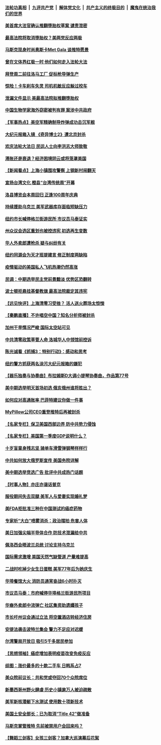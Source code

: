 ####  [法轮功真相](../../../../basic/blob/master/README.md?t=05040201) &nbsp;|&nbsp; [九评共产党](../../../../9ping.md/blob/master/README.md?t=05040201) &nbsp;|&nbsp; [解体党文化](../../../../jtdwh.md/blob/master/README.md?t=05040201)  &nbsp;|&nbsp; [共产主义的终极目的](../../../../gczydzjmd.md/blob/master/README.md?t=05040201) &nbsp;|&nbsp; [魔鬼在统治我们的世界](../../../../mgztzwmdsj.md/blob/master/README.md?t=05040201) 

#### [美首席大法官确认推翻堕胎权草案 谴责泄密](../pages/nsc412/n13726380.md?t=05040201) 

#### [最高法院将取消堕胎权？美两党反应两极](../pages/nsc412/n13726326.md?t=05040201) 

#### [马斯克现身时尚奥斯卡Met Gala 谈推特愿景](../pages/nsc412/n13726328.md?t=05040201) 

#### [曾在文体界红极一时 他们如何走入法轮大法](../pages/nsc412/n13725670.md?t=05040201) 

#### [拜登周二前往洛马工厂 促标枪导弹生产](../pages/nsc412/n13726182.md?t=05040201) 

#### [惊险！卡车刹车失灵 司机机敏反应躲过校车](../pages/nsc412/n13726065.md?t=05040201) 

#### [泄漏文件显示 美最高法院拟推翻堕胎权](../pages/nsc412/n13726220.md?t=05040201) 

#### [中国生物学家海外窃密被判有罪 案涉中共政府](../pages/nsc412/n13726188.md?t=05040201) 

#### [【军事热点】美空军精确制导炸弹成功击沉军舰](../pages/nsc412/n13726081.md?t=05040201) 

#### [大纪元报箱入镜 《奇异博士2》遭北京封杀](../pages/nsc412/n13725845.md?t=05040201) 

#### [欢庆法轮大法日 民运人士向李洪志大师致敬](../pages/nsc412/n13725890.md?t=05040201) 

#### [滞胀还是衰退？经济困境阴云或将笼罩美国](../pages/nsc412/n13726114.md?t=05040201) 

#### [【新闻看点】上海小镇围攻警察 上钢新村闹翻天](../pages/nsc412/n13725816.md?t=05040201) 

#### [宣扬台湾文化 橙县“台湾传统周”开幕](../pages/nsc412/n13726011.md?t=05040201) 

#### [洛县博览会本周回归 正逢100周年庆典](../pages/nsc412/n13725991.md?t=05040201) 

#### [持续援助乌克兰 美军武器库存面临短缺压力](../pages/nsc412/n13725947.md?t=05040201) 

#### [纽约市长喊停格兰街游民所 市议员马泰证实](../pages/nsc412/n13725969.md?t=05040201) 

#### [州众议会选区重划也被控违宪 初选再生变数](../pages/nsc412/n13725962.md?t=05040201) 

#### [华人外卖郎遭枪杀 疑与纠纷有关](../pages/nsc412/n13725983.md?t=05040201) 

#### [纽约同源会为天才班提建言 修正制度两缺陷](../pages/nsc412/n13725984.md?t=05040201) 

#### [疫情驱动的美国私人飞机热潮仍然高涨](../pages/nsc412/n13725838.md?t=05040201) 

#### [民调：中期选举民主党前景黯淡 优势区恐翻转](../pages/nsc412/n13725757.md?t=05040201) 

#### [波士顿拒悬挂基督教旗 最高法院裁定其违宪](../pages/nsc412/n13725763.md?t=05040201) 

#### [【远见快评】上海清零习受挫？ 活人送火葬场太惊悚](../pages/nsc412/n13725813.md?t=05040201) 

#### [【秦鹏直播】不许唱空中国？知名分析师被封杀](../pages/nsc412/n13725611.md?t=05040201) 

#### [加州干旱情况严峻 国际太空站可见](../pages/nsc412/n13725823.md?t=05040201) 

#### [中共清零政策草菅人命 洛城华人中领馆前控诉](../pages/nsc412/n13725818.md?t=05040201) 

#### [陈光诚看《抓捕3：特别行动》：感动和思考](../pages/nsc412/n13725789.md?t=05040201) 

#### [纽约警方抓获两名涂污大纪元报箱的嫌犯](../pages/nsc412/n13725794.md?t=05040201) 

#### [【器乐独奏与协奏曲】布拉姆斯D大调小提琴协奏曲，作品第77号](../pages/nsc412/n13725809.md?t=05040201) 

#### [美中期选举明天首场初选 俄亥俄州谁将胜出？](../pages/nsc412/n13725682.md?t=05040201) 

#### [如何应对高通胀率 巴菲特建议你做一件事](../pages/nsc412/n13725711.md?t=05040201) 

#### [MyPillow公司CEO重登推特后再被封杀](../pages/nsc412/n13725760.md?t=05040201) 

#### [【名家专栏】保卫美国西部边界 防中共势力侵蚀](../pages/nsc412/n13725525.md?t=05040201) 

#### [【名家专栏】美国第一季度GDP说明什么？](../pages/nsc412/n13725561.md?t=05040201) 

#### [十岁盲童身残志坚 骑单车滑雪弹钢琴样样行](../pages/nsc412/n13725302.md?t=05040201) 

#### [中共如何放大俄罗斯宣传 美国务院详解](../pages/nsc412/n13725728.md?t=05040201) 

#### [美中期选举竞选广告 批评中共成热门话题](../pages/nsc412/n13725722.md?t=05040201) 

#### [【时事人物】亦庄亦谐话普京](../pages/nsc412/n13717062.md?t=05040201) 

#### [服役期间失去双腿 美军人与爱妻实现婚礼梦](../pages/nsc412/n13725276.md?t=05040201) 

#### [美FDA拒批准三种在中国测试的癌症药物](../pages/nsc412/n13725655.md?t=05040201) 

#### [专家析“大白”喷雾消杀：政治摆拍 危害人体](../pages/nsc412/n13725685.md?t=05040201) 

#### [美日加强尖端半导体合作 防技术泄漏给中共](../pages/nsc412/n13725683.md?t=05040201) 

#### [佩洛西会晤波兰总统 讨论支持乌克兰](../pages/nsc412/n13725544.md?t=05040201) 

#### [国际需求激增 美国天然气缺管道 产量难提高](../pages/nsc412/n13725419.md?t=05040201) 

#### [二战时吃掉少女生日蛋糕 美军77年后为她庆生](../pages/nsc412/n13725139.md?t=05040201) 

#### [华埠餐馆大火 消防员通宵奋战6小时扑灭](../pages/nsc412/n13725207.md?t=05040201) 

#### [市议员马泰：市府喊停华埠格兰街游民所项目](../pages/nsc412/n13725214.md?t=05040201) 

#### [华裔外卖郎中流弹亡 社区集资助遗孀孩子](../pages/nsc412/n13725182.md?t=05040201) 

#### [市长吁州议会通过立法 将空置酒店转经济住房](../pages/nsc412/n13725212.md?t=05040201) 

#### [安提法袭击波特兰集会 警力不足应对迟缓](../pages/nsc412/n13725025.md?t=05040201) 

#### [尔湾警局开放日 吸引5千多居民参加](../pages/nsc412/n13725201.md?t=05040201) 

#### [【思想领袖】癌症增加表明疫苗改变免疫反应](../pages/nsc412/n13723598.md?t=05040201) 

#### [组图：涨价最多的十款二手车 日韩系占7](../pages/nsc412/n13721872.md?t=05040201) 

#### [美众院前议长：共和党或夺回70个众院席位](../pages/nsc412/n13724953.md?t=05040201) 

#### [新墨西哥州野火肆虐 历史小镇逾万人被迫疏散](../pages/nsc412/n13724944.md?t=05040201) 

#### [美军新核潜艇下水测试  使用数十项新技术](../pages/nsc412/n13724976.md?t=05040201) 

#### [美国土安全部长：已为取消“Title 42”做准备](../pages/nsc412/n13724861.md?t=05040201) 

#### [马斯克掌管推特 先前被禁用户会回来吗？](../pages/nsc412/n13723662.md?t=05040201) 

#### [【舞蹈三剑客】女孩三剑客？加拿大巡演幕后花絮](../pages/nsc412/n13724436.md?t=05040201) 

